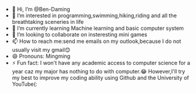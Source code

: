 - 👋 Hi, I’m @Ben-Daming
- 👀 I’m interested in programming,swimming,hiking,riding and all the breathtaking sceneries in life
- 🌱 I’m currently learning Machine learning and basic computer system
- 💞️ I’m looking to collaborate on insteresting mini games
- 📫 How to reach me:send me emails on my outlook,because I do not usually visit my gmail😊
- 😄 Pronouns: Mingming
- ⚡ Fun fact: I won't have any academic access to computer science for a year caz my major has nothing to do with computer.😂
  However,I'll try my best to improve my coding ability using Github and the University of YouTube(:

<!---
Ben-Daming/Ben-Daming is a ✨ special ✨ repository because its `README.md` (this file) appears on your GitHub profile.
You can click the Preview link to take a look at your changes.
--->

